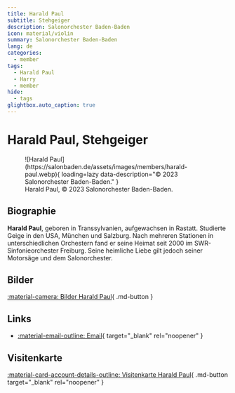 ```yaml
---
title: Harald Paul
subtitle: Stehgeiger
description: Salonorchester Baden-Baden
icon: material/violin
summary: Salonorchester Baden-Baden
lang: de
categories:
  - member
tags:
  - Harald Paul
  - Harry
  - member
hide:
  - tags
glightbox.auto_caption: true
---
```


# Harald Paul, Stehgeiger

<!-- more -->

<figure markdown>
  ![Harald Paul](https://salonbaden.de/assets/images/members/harald-paul.webp){ loading=lazy data-description="&copy; 2023 Salonorchester Baden-Baden." }
  <figcaption markdown>Harald Paul, &copy; 2023 Salonorchester Baden-Baden.</figcaption>
</figure>

## Biographie

**Harald Paul**, geboren in Transsylvanien, aufgewachsen in Rastatt.
Studierte Geige in den USA, München und Salzburg.
Nach mehreren Stationen in unterschiedlichen Orchestern fand er seine Heimat seit 2000 im SWR-Sinfonieorchester Freiburg.
Seine heimliche Liebe gilt jedoch seiner Motorsäge und dem Salonorchester.

## Bilder

[:material-camera: Bilder Harald Paul](./../media/images.md?h=harald+paul){ .md-button }

## Links

* [:material-email-outline: Email](mailto:info@salonbaden.de?subject=Salonorchester%20Baden-Baden){ target="_blank" rel="noopener" }

## Visitenkarte

[:material-card-account-details-outline: Visitenkarte Harald Paul](https://salonbaden.de/assets/vcards/Harald_Paul.vcf){ .md-button target="_blank" rel="noopener" }
